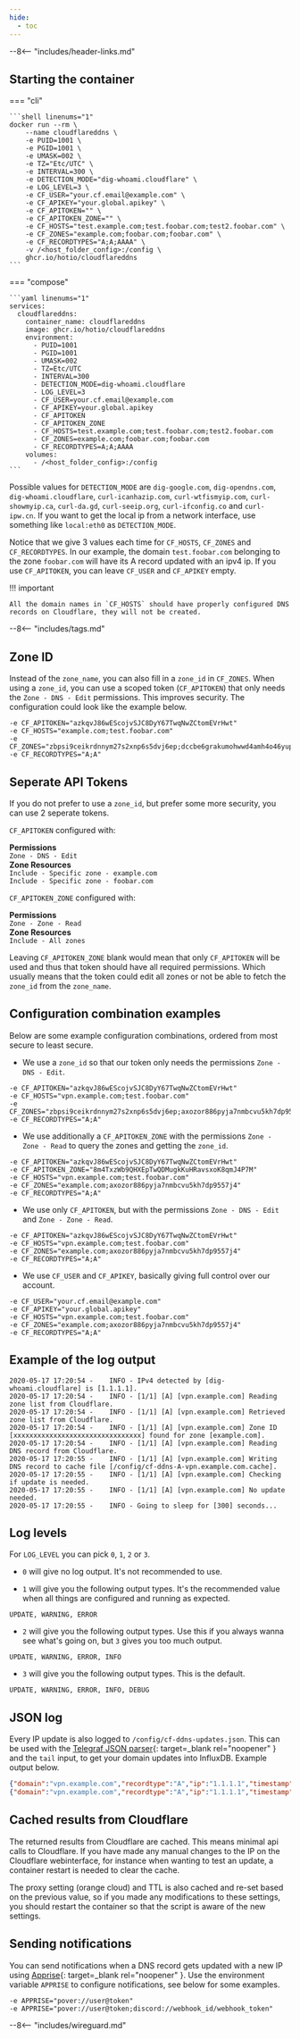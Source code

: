 ```yaml
---
hide:
  - toc
---
```


--8<-- "includes/header-links.md"

## Starting the container

=== "cli"

    ```shell linenums="1"
    docker run --rm \
        --name cloudflareddns \
        -e PUID=1001 \
        -e PGID=1001 \
        -e UMASK=002 \
        -e TZ="Etc/UTC" \
        -e INTERVAL=300 \
        -e DETECTION_MODE="dig-whoami.cloudflare" \
        -e LOG_LEVEL=3 \
        -e CF_USER="your.cf.email@example.com" \
        -e CF_APIKEY="your.global.apikey" \
        -e CF_APITOKEN="" \
        -e CF_APITOKEN_ZONE="" \
        -e CF_HOSTS="test.example.com;test.foobar.com;test2.foobar.com" \
        -e CF_ZONES="example.com;foobar.com;foobar.com" \
        -e CF_RECORDTYPES="A;A;AAAA" \
        -v /<host_folder_config>:/config \
        ghcr.io/hotio/cloudflareddns
    ```

=== "compose"

    ```yaml linenums="1"
    services:
      cloudflareddns:
        container_name: cloudflareddns
        image: ghcr.io/hotio/cloudflareddns
        environment:
          - PUID=1001
          - PGID=1001
          - UMASK=002
          - TZ=Etc/UTC
          - INTERVAL=300
          - DETECTION_MODE=dig-whoami.cloudflare
          - LOG_LEVEL=3
          - CF_USER=your.cf.email@example.com
          - CF_APIKEY=your.global.apikey
          - CF_APITOKEN
          - CF_APITOKEN_ZONE
          - CF_HOSTS=test.example.com;test.foobar.com;test2.foobar.com
          - CF_ZONES=example.com;foobar.com;foobar.com
          - CF_RECORDTYPES=A;A;AAAA
        volumes:
          - /<host_folder_config>:/config
    ```

Possible values for `DETECTION_MODE` are `dig-google.com`, `dig-opendns.com`, `dig-whoami.cloudflare`, `curl-icanhazip.com`, `curl-wtfismyip.com`, `curl-showmyip.ca`, `curl-da.gd`, `curl-seeip.org`, `curl-ifconfig.co` and `curl-ipw.cn`. If you want to get the local ip from a network interface, use something like `local:eth0` as `DETECTION_MODE`.

Notice that we give 3 values each time for `CF_HOSTS`, `CF_ZONES` and `CF_RECORDTYPES`. In our example, the domain `test.foobar.com` belonging to the zone `foobar.com` will have its A record updated with an ipv4 ip. If you use `CF_APITOKEN`, you can leave `CF_USER` and `CF_APIKEY` empty.

!!! important

    All the domain names in `CF_HOSTS` should have properly configured DNS records on Cloudflare, they will not be created.

--8<-- "includes/tags.md"

## Zone ID

Instead of the `zone_name`, you can also fill in a `zone_id` in `CF_ZONES`. When using a `zone_id`, you can use a scoped token (`CF_APITOKEN`) that only needs the `Zone - DNS - Edit` permissions. This improves security. The configuration could look like the example below.

```shell
-e CF_APITOKEN="azkqvJ86wEScojvSJC8DyY67TwqNwZCtomEVrHwt"
-e CF_HOSTS="example.com;test.foobar.com"
-e CF_ZONES="zbpsi9ceikrdnnym27s2xnp6s5dvj6ep;dccbe6grakumohwwd4amh4o46yupepn8"
-e CF_RECORDTYPES="A;A"
```

## Seperate API Tokens

If you do not prefer to use a `zone_id`, but prefer some more security, you can use 2 seperate tokens.

`CF_APITOKEN` configured with:

**Permissions**  
`Zone - DNS - Edit`  
**Zone Resources**  
`Include - Specific zone - example.com`  
`Include - Specific zone - foobar.com`

`CF_APITOKEN_ZONE` configured with:

**Permissions**  
`Zone - Zone - Read`  
**Zone Resources**  
`Include - All zones`

Leaving `CF_APITOKEN_ZONE` blank would mean that only `CF_APITOKEN` will be used and thus that token should have all required permissions. Which usually means that the token could edit all zones or not be able to fetch the `zone_id` from the `zone_name`.

## Configuration combination examples

Below are some example configuration combinations, ordered from most secure to least secure.

* We use a `zone_id` so that our token only needs the permissions `Zone - DNS - Edit`.

```shell
-e CF_APITOKEN="azkqvJ86wEScojvSJC8DyY67TwqNwZCtomEVrHwt"
-e CF_HOSTS="vpn.example.com;test.foobar.com"
-e CF_ZONES="zbpsi9ceikrdnnym27s2xnp6s5dvj6ep;axozor886pyja7nmbcvu5kh7dp9557j4"
-e CF_RECORDTYPES="A;A"
```

* We use additionally a `CF_APITOKEN_ZONE` with the permissions `Zone - Zone - Read` to query the zones and getting the `zone_id`.

```shell
-e CF_APITOKEN="azkqvJ86wEScojvSJC8DyY67TwqNwZCtomEVrHwt"
-e CF_APITOKEN_ZONE="8m4TxzWb9QHXEpTwQDMugkKuHRavsxoK8qmJ4P7M"
-e CF_HOSTS="vpn.example.com;test.foobar.com"
-e CF_ZONES="example.com;axozor886pyja7nmbcvu5kh7dp9557j4"
-e CF_RECORDTYPES="A;A"
```

* We use only `CF_APITOKEN`, but with the permissions `Zone - DNS - Edit` and `Zone - Zone - Read`.

```shell
-e CF_APITOKEN="azkqvJ86wEScojvSJC8DyY67TwqNwZCtomEVrHwt"
-e CF_HOSTS="vpn.example.com;test.foobar.com"
-e CF_ZONES="example.com;axozor886pyja7nmbcvu5kh7dp9557j4"
-e CF_RECORDTYPES="A;A"
```

* We use `CF_USER` and `CF_APIKEY`, basically giving full control over our account.

```shell
-e CF_USER="your.cf.email@example.com"
-e CF_APIKEY="your.global.apikey"
-e CF_HOSTS="vpn.example.com;test.foobar.com"
-e CF_ZONES="example.com;axozor886pyja7nmbcvu5kh7dp9557j4"
-e CF_RECORDTYPES="A;A"
```

## Example of the log output

```text
2020-05-17 17:20:54 -    INFO - IPv4 detected by [dig-whoami.cloudflare] is [1.1.1.1].
2020-05-17 17:20:54 -    INFO - [1/1] [A] [vpn.example.com] Reading zone list from Cloudflare.
2020-05-17 17:20:54 -    INFO - [1/1] [A] [vpn.example.com] Retrieved zone list from Cloudflare.
2020-05-17 17:20:54 -    INFO - [1/1] [A] [vpn.example.com] Zone ID [xxxxxxxxxxxxxxxxxxxxxxxxxxxxxxxx] found for zone [example.com].
2020-05-17 17:20:54 -    INFO - [1/1] [A] [vpn.example.com] Reading DNS record from Cloudflare.
2020-05-17 17:20:55 -    INFO - [1/1] [A] [vpn.example.com] Writing DNS record to cache file [/config/cf-ddns-A-vpn.example.com.cache].
2020-05-17 17:20:55 -    INFO - [1/1] [A] [vpn.example.com] Checking if update is needed.
2020-05-17 17:20:55 -    INFO - [1/1] [A] [vpn.example.com] No update needed.
2020-05-17 17:20:55 -    INFO - Going to sleep for [300] seconds...
```

## Log levels

For `LOG_LEVEL` you can pick `0`, `1`, `2` or `3`.

* `0` will give no log output. It's not recommended to use.

* `1` will give you the following output types. It's the recommended value when all things are configured and running as expected.

```shell
UPDATE, WARNING, ERROR
```

* `2` will give you the following output types. Use this if you always wanna see what's going on, but `3` gives you too much output.

```shell
UPDATE, WARNING, ERROR, INFO
```

* `3` will give you the following output types. This is the default.

```shell
UPDATE, WARNING, ERROR, INFO, DEBUG
```

## JSON log

Every IP update is also logged to `/config/cf-ddns-updates.json`. This can be used with the [Telegraf JSON parser](https://github.com/influxdata/telegraf/tree/master/plugins/parsers/json){: target=_blank rel="noopener" } and the `tail` input, to get your domain updates into InfluxDB. Example output below.

```json
{"domain":"vpn.example.com","recordtype":"A","ip":"1.1.1.1","timestamp":"2020-05-17T20:27:14Z"}
{"domain":"vpn.example.com","recordtype":"A","ip":"1.1.1.1","timestamp":"2020-05-17T20:29:26Z"}
```

## Cached results from Cloudflare

The returned results from Cloudflare are cached. This means minimal api calls to Cloudflare. If you have made any manual changes to the IP on the Cloudflare webinterface, for instance when wanting to test an update, a container restart is needed to clear the cache.

The proxy setting (orange cloud) and TTL is also cached and re-set based on the previous value, so if you made any modifications to these settings, you should restart the container so that the script is aware of the new settings.

## Sending notifications

You can send notifications when a DNS record gets updated with a new IP using [Apprise](https://github.com/caronc/apprise/blob/master/README.md){: target=_blank rel="noopener" }. Use the environment variable `APPRISE` to configure notifications, see below for some examples.

```shell
-e APPRISE="pover://user@token"
-e APPRISE="pover://user@token;discord://webhook_id/webhook_token"
```

--8<-- "includes/wireguard.md"
